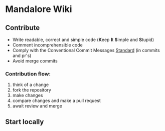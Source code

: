 # Mandalore Wiki

## Contribute

-   Write readable, correct and simple code (**K**eep **I**t **S**imple and **S**tupid)
-   Comment incomprehensible code
-   Comply with the Conventional Commit Messages [Standard](https://www.conventionalcommits.org/en/v1.0.0/) (in commits
    and pr's)
-   Avoid merge commits

### Contribution flow:

1. think of a change
2. fork the repository
3. make changes
4. compare changes and make a pull request
5. await review and merge

## Start locally

